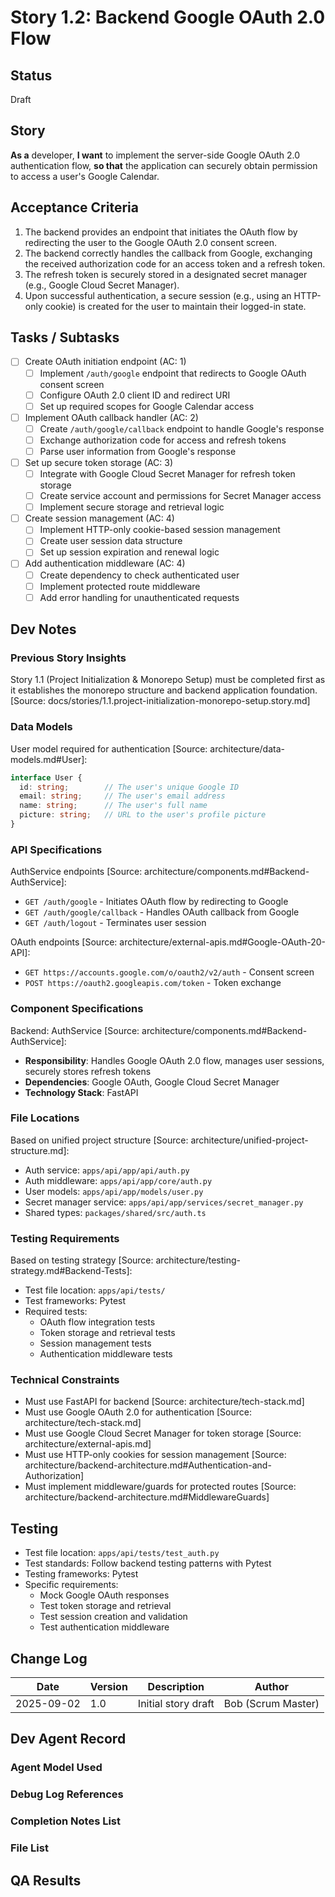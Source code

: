 # Story 1.2: Backend Google OAuth 2.0 Flow

## Status
Draft

## Story
**As a** developer,
**I want** to implement the server-side Google OAuth 2.0 authentication flow,
**so that** the application can securely obtain permission to access a user's Google Calendar.

## Acceptance Criteria
1. The backend provides an endpoint that initiates the OAuth flow by redirecting the user to the Google OAuth 2.0 consent screen.
2. The backend correctly handles the callback from Google, exchanging the received authorization code for an access token and a refresh token.
3. The refresh token is securely stored in a designated secret manager (e.g., Google Cloud Secret Manager).
4. Upon successful authentication, a secure session (e.g., using an HTTP-only cookie) is created for the user to maintain their logged-in state.

## Tasks / Subtasks
- [ ] Create OAuth initiation endpoint (AC: 1)
  - [ ] Implement `/auth/google` endpoint that redirects to Google OAuth consent screen
  - [ ] Configure OAuth 2.0 client ID and redirect URI
  - [ ] Set up required scopes for Google Calendar access
- [ ] Implement OAuth callback handler (AC: 2)
  - [ ] Create `/auth/google/callback` endpoint to handle Google's response
  - [ ] Exchange authorization code for access and refresh tokens
  - [ ] Parse user information from Google's response
- [ ] Set up secure token storage (AC: 3)
  - [ ] Integrate with Google Cloud Secret Manager for refresh token storage
  - [ ] Create service account and permissions for Secret Manager access
  - [ ] Implement secure storage and retrieval logic
- [ ] Create session management (AC: 4)
  - [ ] Implement HTTP-only cookie-based session management
  - [ ] Create user session data structure
  - [ ] Set up session expiration and renewal logic
- [ ] Add authentication middleware (AC: 4)
  - [ ] Create dependency to check authenticated user
  - [ ] Implement protected route middleware
  - [ ] Add error handling for unauthenticated requests

## Dev Notes

### Previous Story Insights
Story 1.1 (Project Initialization & Monorepo Setup) must be completed first as it establishes the monorepo structure and backend application foundation. [Source: docs/stories/1.1.project-initialization-monorepo-setup.story.md]

### Data Models
User model required for authentication [Source: architecture/data-models.md#User]:
```typescript
interface User {
  id: string;        // The user's unique Google ID
  email: string;     // The user's email address
  name: string;      // The user's full name
  picture: string;   // URL to the user's profile picture
}
```

### API Specifications
AuthService endpoints [Source: architecture/components.md#Backend-AuthService]:
- `GET /auth/google` - Initiates OAuth flow by redirecting to Google
- `GET /auth/google/callback` - Handles OAuth callback from Google
- `GET /auth/logout` - Terminates user session

OAuth endpoints [Source: architecture/external-apis.md#Google-OAuth-20-API]:
- `GET https://accounts.google.com/o/oauth2/v2/auth` - Consent screen
- `POST https://oauth2.googleapis.com/token` - Token exchange

### Component Specifications
Backend: AuthService [Source: architecture/components.md#Backend-AuthService]:
- **Responsibility**: Handles Google OAuth 2.0 flow, manages user sessions, securely stores refresh tokens
- **Dependencies**: Google OAuth, Google Cloud Secret Manager
- **Technology Stack**: FastAPI

### File Locations
Based on unified project structure [Source: architecture/unified-project-structure.md]:
- Auth service: `apps/api/app/api/auth.py`
- Auth middleware: `apps/api/app/core/auth.py`
- User models: `apps/api/app/models/user.py`
- Secret manager service: `apps/api/app/services/secret_manager.py`
- Shared types: `packages/shared/src/auth.ts`

### Testing Requirements
Based on testing strategy [Source: architecture/testing-strategy.md#Backend-Tests]:
- Test file location: `apps/api/tests/`
- Test frameworks: Pytest
- Required tests:
  - OAuth flow integration tests
  - Token storage and retrieval tests
  - Session management tests
  - Authentication middleware tests

### Technical Constraints
- Must use FastAPI for backend [Source: architecture/tech-stack.md]
- Must use Google OAuth 2.0 for authentication [Source: architecture/tech-stack.md]
- Must use Google Cloud Secret Manager for token storage [Source: architecture/external-apis.md]
- Must use HTTP-only cookies for session management [Source: architecture/backend-architecture.md#Authentication-and-Authorization]
- Must implement middleware/guards for protected routes [Source: architecture/backend-architecture.md#MiddlewareGuards]

## Testing
- Test file location: `apps/api/tests/test_auth.py`
- Test standards: Follow backend testing patterns with Pytest
- Testing frameworks: Pytest
- Specific requirements:
  - Mock Google OAuth responses
  - Test token storage and retrieval
  - Test session creation and validation
  - Test authentication middleware

## Change Log
| Date | Version | Description | Author |
|------|---------|-------------|--------|
| 2025-09-02 | 1.0 | Initial story draft | Bob (Scrum Master) |

## Dev Agent Record

### Agent Model Used

### Debug Log References

### Completion Notes List

### File List

## QA Results